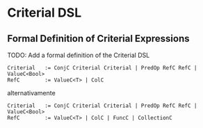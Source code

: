 # Criterial DSL
## Formal Definition of Criterial Expressions

TODO: Add a formal definition of the Criterial DSL

```text
Criterial   := ConjC Criterial Criterial | PredOp RefC RefC | ValueC<Bool>
RefC        := ValueC<T> | ColC
```
alternativamente
```text
Criterial   := ConjC Criterial Criterial | PredOp RefC RefC | ValueC<Bool>
RefC        := ValueC<T> | ColC | FuncC | CollectionC
```